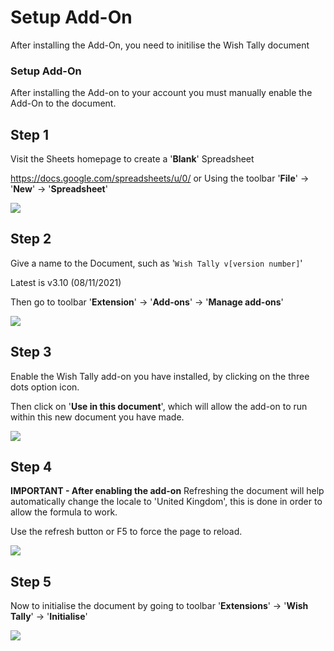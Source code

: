 # Setup Add-On
After installing the Add-On, you need to initilise the Wish Tally document

### Setup Add-On
After installing the Add-on to your account you must manually enable the Add-On to the document.

## Step 1
Visit the Sheets homepage to create a '**Blank**' Spreadsheet

https://docs.google.com/spreadsheets/u/0/
or
Using the toolbar '**File**' -> '**New**' -> '**Spreadsheet**'

<img src="https://raw.github.com/Yippy/wish-tally-sheet/master/images/setup-add-on/step-1-create-blank-spreadsheets.png?sanitize=true">

## Step 2
Give a name to the Document, such as '```Wish Tally v[version number]```'

Latest is v3.10 (08/11/2021)

Then go to toolbar '**Extension**' -> '**Add-ons**' -> '**Manage add-ons**'

<img src="https://raw.github.com/Yippy/wish-tally-sheet/master/images/setup-add-on/step-2-manage-add-on.png?sanitize=true">

## Step 3
Enable the Wish Tally add-on you have installed, by clicking on the three dots option icon.

Then click on '**Use in this document**', which will allow the add-on to run within this new document you have made.

<img src="https://raw.github.com/Yippy/wish-tally-sheet/master/images/setup-add-on/step-3-enable-add-on.png?sanitize=true">

## Step 4
**IMPORTANT - After enabling the add-on**
Refreshing the document will help automatically change the locale to 'United Kingdom', this is done in order to allow the formula to work.

Use the refresh button or F5 to force the page to reload.

<img src="https://raw.github.com/Yippy/wish-tally-sheet/master/images/setup-add-on/step-4-refresh-page.png?sanitize=true">

## Step 5
Now to initialise the document by going to toolbar '**Extensions**' -> '**Wish Tally**' -> '**Initialise**'

<img src="https://raw.github.com/Yippy/wish-tally-sheet/master/images/setup-add-on/step-5-initialise-add-on.png?sanitize=true">